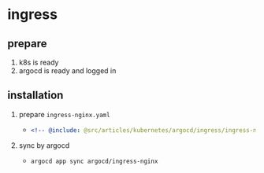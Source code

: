 # ingress

## prepare

1. k8s is ready
2. argocd is ready and logged in

## installation

1. prepare `ingress-nginx.yaml`
    * ```yaml
      <!-- @include: @src/articles/kubernetes/argocd/ingress/ingress-nginx.yaml -->
      ```
2. sync by argocd
    * ```shell
      argocd app sync argocd/ingress-nginx
      ```